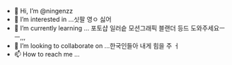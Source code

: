 - 👋 Hi, I’m @ningenzz
- 👀 I’m interested in ...싯팔 영ㅇ 싫어 
- 🌱 I’m currently learning ... 포토샵 일러슽 모션그래픽 블랜더 등드 도와주세요ㅡㅡ,,,
- 💞️ I’m looking to collaborate on ...한국인들아 내게 힘을 주 ㅓ
- 📫 How to reach me ...

<!---
ningenzz/ningenzz is a ✨ special ✨ repository because its `README.md` (this file) appears on your GitHub profile.
You can click the Preview link to take a look at your changes.
--->
